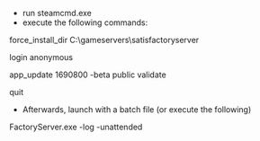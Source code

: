 - run steamcmd.exe
- execute the following commands:

force_install_dir C:\gameservers\satisfactoryserver

login anonymous

app_update 1690800 -beta public validate

quit

- Afterwards, launch with a batch file (or execute the following)

FactoryServer.exe -log -unattended